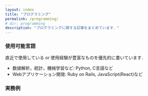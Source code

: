 ```yaml
---
layout: index
title: "プログラミング"
permalink: /programming/
# dir: programming
description: "プログラミングに関する記事をまとめています．"
---
```

### 使用可能言語
直近で使用している or 使用経験が豊富なものを優先的に書いています．
- 数値解析，統計，機械学習など: Python, C言語など
- Webアプリケーション開発: Ruby on Rails, JavaScript(React)など

### 実務例
<!--TODO -->

